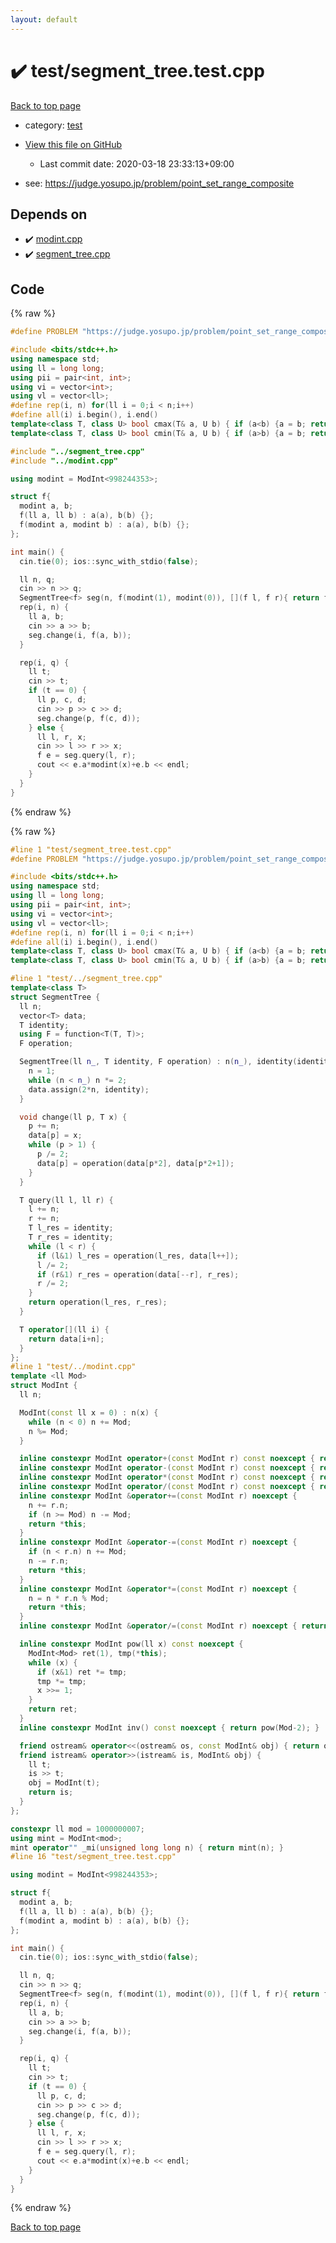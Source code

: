 ```yaml
---
layout: default
---
```


<!-- mathjax config similar to math.stackexchange -->
<script type="text/javascript" async
  src="https://cdnjs.cloudflare.com/ajax/libs/mathjax/2.7.5/MathJax.js?config=TeX-MML-AM_CHTML">
</script>
<script type="text/x-mathjax-config">
  MathJax.Hub.Config({
    TeX: { equationNumbers: { autoNumber: "AMS" }},
    tex2jax: {
      inlineMath: [ ['$','$'] ],
      processEscapes: true
    },
    "HTML-CSS": { matchFontHeight: false },
    displayAlign: "left",
    displayIndent: "2em"
  });
</script>

<script type="text/javascript" src="https://cdnjs.cloudflare.com/ajax/libs/jquery/3.4.1/jquery.min.js"></script>
<script src="https://cdn.jsdelivr.net/npm/jquery-balloon-js@1.1.2/jquery.balloon.min.js" integrity="sha256-ZEYs9VrgAeNuPvs15E39OsyOJaIkXEEt10fzxJ20+2I=" crossorigin="anonymous"></script>
<script type="text/javascript" src="../../assets/js/copy-button.js"></script>
<link rel="stylesheet" href="../../assets/css/copy-button.css" />


# :heavy_check_mark: test/segment_tree.test.cpp

<a href="../../index.html">Back to top page</a>

* category: <a href="../../index.html#098f6bcd4621d373cade4e832627b4f6">test</a>
* <a href="{{ site.github.repository_url }}/blob/master/test/segment_tree.test.cpp">View this file on GitHub</a>
    - Last commit date: 2020-03-18 23:33:13+09:00


* see: <a href="https://judge.yosupo.jp/problem/point_set_range_composite">https://judge.yosupo.jp/problem/point_set_range_composite</a>


## Depends on

* :heavy_check_mark: <a href="../../library/modint.cpp.html">modint.cpp</a>
* :heavy_check_mark: <a href="../../library/segment_tree.cpp.html">segment_tree.cpp</a>


## Code

<a id="unbundled"></a>
{% raw %}
```cpp
#define PROBLEM "https://judge.yosupo.jp/problem/point_set_range_composite"

#include <bits/stdc++.h>
using namespace std;
using ll = long long;
using pii = pair<int, int>;
using vi = vector<int>;
using vl = vector<ll>;
#define rep(i, n) for(ll i = 0;i < n;i++)
#define all(i) i.begin(), i.end()
template<class T, class U> bool cmax(T& a, U b) { if (a<b) {a = b; return true;} else return false; }
template<class T, class U> bool cmin(T& a, U b) { if (a>b) {a = b; return true;} else return false; }

#include "../segment_tree.cpp"
#include "../modint.cpp"

using modint = ModInt<998244353>;

struct f{
  modint a, b;
  f(ll a, ll b) : a(a), b(b) {};
  f(modint a, modint b) : a(a), b(b) {};
};

int main() {
  cin.tie(0); ios::sync_with_stdio(false);

  ll n, q;
  cin >> n >> q;
  SegmentTree<f> seg(n, f(modint(1), modint(0)), [](f l, f r){ return f(r.a*l.a, r.a*l.b+r.b); });
  rep(i, n) {
    ll a, b;
    cin >> a >> b;
    seg.change(i, f(a, b));
  }

  rep(i, q) {
    ll t;
    cin >> t;
    if (t == 0) {
      ll p, c, d;
      cin >> p >> c >> d;
      seg.change(p, f(c, d));
    } else {
      ll l, r, x;
      cin >> l >> r >> x;
      f e = seg.query(l, r);
      cout << e.a*modint(x)+e.b << endl;
    }
  }
}

```
{% endraw %}

<a id="bundled"></a>
{% raw %}
```cpp
#line 1 "test/segment_tree.test.cpp"
#define PROBLEM "https://judge.yosupo.jp/problem/point_set_range_composite"

#include <bits/stdc++.h>
using namespace std;
using ll = long long;
using pii = pair<int, int>;
using vi = vector<int>;
using vl = vector<ll>;
#define rep(i, n) for(ll i = 0;i < n;i++)
#define all(i) i.begin(), i.end()
template<class T, class U> bool cmax(T& a, U b) { if (a<b) {a = b; return true;} else return false; }
template<class T, class U> bool cmin(T& a, U b) { if (a>b) {a = b; return true;} else return false; }

#line 1 "test/../segment_tree.cpp"
template<class T>
struct SegmentTree {
  ll n;
  vector<T> data;
  T identity;
  using F = function<T(T, T)>;
  F operation;

  SegmentTree(ll n_, T identity, F operation) : n(n_), identity(identity), operation(operation) {
    n = 1;
    while (n < n_) n *= 2;
    data.assign(2*n, identity);
  }

  void change(ll p, T x) {
    p += n;
    data[p] = x;
    while (p > 1) {
      p /= 2;
      data[p] = operation(data[p*2], data[p*2+1]);
    }
  }

  T query(ll l, ll r) {
    l += n;
    r += n;
    T l_res = identity;
    T r_res = identity;
    while (l < r) {
      if (l&1) l_res = operation(l_res, data[l++]);
      l /= 2;
      if (r&1) r_res = operation(data[--r], r_res);
      r /= 2;
    }
    return operation(l_res, r_res);
  }

  T operator[](ll i) {
    return data[i+n];
  }
};
#line 1 "test/../modint.cpp"
template <ll Mod>
struct ModInt {
  ll n;

  ModInt(const ll x = 0) : n(x) {
    while (n < 0) n += Mod;
    n %= Mod;
  }

  inline constexpr ModInt operator+(const ModInt r) const noexcept { return ModInt(*this) += r; }
  inline constexpr ModInt operator-(const ModInt r) const noexcept { return ModInt(*this) -= r; }
  inline constexpr ModInt operator*(const ModInt r) const noexcept { return ModInt(*this) *= r; }
  inline constexpr ModInt operator/(const ModInt r) const noexcept { return ModInt(*this) /= r; }
  inline constexpr ModInt &operator+=(const ModInt r) noexcept {
    n += r.n;
    if (n >= Mod) n -= Mod;
    return *this;
  }
  inline constexpr ModInt &operator-=(const ModInt r) noexcept {
    if (n < r.n) n += Mod;
    n -= r.n;
    return *this;
  }
  inline constexpr ModInt &operator*=(const ModInt r) noexcept {
    n = n * r.n % Mod;
    return *this;
  }
  inline constexpr ModInt &operator/=(const ModInt r) noexcept { return *this *= r.inv(); }

  inline constexpr ModInt pow(ll x) const noexcept {
    ModInt<Mod> ret(1), tmp(*this);
    while (x) {
      if (x&1) ret *= tmp;
      tmp *= tmp;
      x >>= 1;
    }
    return ret;
  }
  inline constexpr ModInt inv() const noexcept { return pow(Mod-2); }

  friend ostream& operator<<(ostream& os, const ModInt& obj) { return os << obj.n; }
  friend istream& operator>>(istream& is, ModInt& obj) {
    ll t;
    is >> t;
    obj = ModInt(t);
    return is;
  }
};

constexpr ll mod = 1000000007;
using mint = ModInt<mod>;
mint operator"" _mi(unsigned long long n) { return mint(n); }
#line 16 "test/segment_tree.test.cpp"

using modint = ModInt<998244353>;

struct f{
  modint a, b;
  f(ll a, ll b) : a(a), b(b) {};
  f(modint a, modint b) : a(a), b(b) {};
};

int main() {
  cin.tie(0); ios::sync_with_stdio(false);

  ll n, q;
  cin >> n >> q;
  SegmentTree<f> seg(n, f(modint(1), modint(0)), [](f l, f r){ return f(r.a*l.a, r.a*l.b+r.b); });
  rep(i, n) {
    ll a, b;
    cin >> a >> b;
    seg.change(i, f(a, b));
  }

  rep(i, q) {
    ll t;
    cin >> t;
    if (t == 0) {
      ll p, c, d;
      cin >> p >> c >> d;
      seg.change(p, f(c, d));
    } else {
      ll l, r, x;
      cin >> l >> r >> x;
      f e = seg.query(l, r);
      cout << e.a*modint(x)+e.b << endl;
    }
  }
}

```
{% endraw %}

<a href="../../index.html">Back to top page</a>

